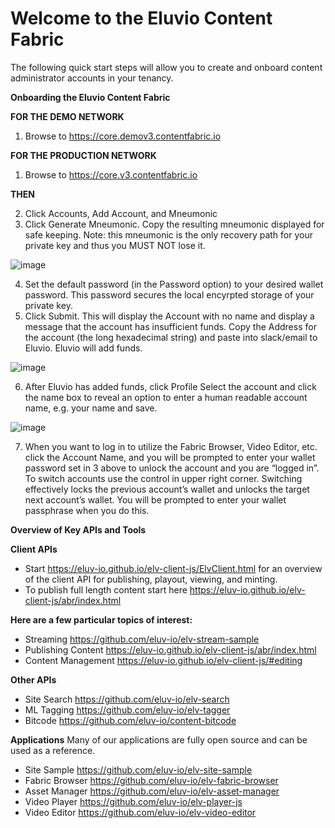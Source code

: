 
# Welcome to the Eluvio Content Fabric 

The following quick start steps will allow you to create and onboard content administrator accounts in your tenancy.

**Onboarding the Eluvio Content Fabric** 

**FOR THE DEMO NETWORK**
1. Browse to ​https://core.demov3.contentfabric.io

**FOR THE PRODUCTION NETWORK**
1. Browse to https://core.v3.contentfabric.io

**THEN**

2.	Click ​Accounts​, ​Add Account,​ and ​Mneumonic
3.	Click ​Generate Mneumonic. ​Copy the resulting mneumonic displayed for safe keeping. Note: this mneumonic is the only recovery path for your private key and thus you MUST NOT lose it.

![image](https://user-images.githubusercontent.com/30604947/129946672-b57b92c3-b3c1-494b-b6a5-1022ebc89f56.png)

4.	Set the default password (in the Password option) to your desired wallet password. This password secures the local encyrpted storage of your private key.
5.	Click ​Submit​. This will display the Account with no name and display a message that the account has insufficient funds. Copy the Address for the account (the long hexadecimal string) and paste into slack/email to Eluvio. Eluvio will add funds.

![image](https://user-images.githubusercontent.com/30604947/129946713-43f13ef4-19d5-41d8-aa3b-a1484612266a.png)

6. After Eluvio has added funds, click ​Profile​ Select the account and click the name box to reveal an option to enter a human readable account name, e.g. your name and save.

![image](https://user-images.githubusercontent.com/30604947/129946803-31d79b47-5975-4ed1-b629-bd4da3f0defb.png)

7. When you want to log in to utilize the Fabric Browser, Video Editor, etc. click the Account Name, and you will be prompted to enter your wallet password set in 3 above to unlock the account​ and you are “logged in”. To switch accounts use the control in upper right corner. Switching effectively locks the previous account’s wallet and unlocks the target next account’s wallet. You will be prompted to enter your wallet passphrase when you do this.


**Overview of Key APIs and Tools**

**Client APIs**
- Start https://eluv-io.github.io/elv-client-js/ElvClient.html for an overview of the client API for publishing, playout, viewing, and minting.
- To publish full length content start here https://eluv-io.github.io/elv-client-js/abr/index.html

**Here are a few particular topics of interest:**

- Streaming https://github.com/eluv-io/elv-stream-sample
- Publishing Content https://eluv-io.github.io/elv-client-js/abr/index.html
- Content Management https://eluv-io.github.io/elv-client-js/#editing

**Other APIs**
- Site Search https://github.com/eluv-io/elv-search
- ML Tagging  https://github.com/eluv-io/elv-tagger
- Bitcode https://github.com/eluv-io/content-bitcode


**Applications** 
Many of our applications are fully open source and can be used as a reference.

- Site Sample https://github.com/eluv-io/elv-site-sample
- Fabric Browser https://github.com/eluv-io/elv-fabric-browser
- Asset Manager https://github.com/eluv-io/elv-asset-manager
- Video Player https://github.com/eluv-io/elv-player-js
- Video Editor https://github.com/eluv-io/elv-video-editor
